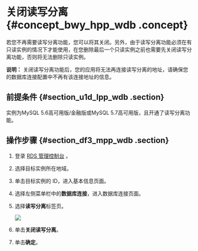 # 关闭读写分离 {#concept_bwy_hpp_wdb .concept}

若您不再需要读写分离功能，您可以将其关闭。另外，由于读写分离功能必须在有只读实例的情况下才能使用，在您删除最后一个只读实例之前也需要先关闭读写分离功能，否则将无法删除只读实例。

**说明：** 关闭读写分离功能后，您的应用将无法再连接读写分离的地址，请确保您的数据库连接配置中不再有该连接地址的信息。

## 前提条件 {#section_u1d_lpp_wdb .section}

实例为MySQL 5.6高可用版/金融版或MySQL 5.7高可用版，且开通了读写分离功能。

## 操作步骤 {#section_df3_mpp_wdb .section}

1.  登录 [RDS 管理控制台](https://rdsnew.console.aliyun.com/console/index#/rdsList/) 。
2.  选择目标实例所在地域。
3.  单击目标实例的 ID，进入基本信息页面。
4.  选择左侧菜单栏中的**数据库连接**，进入数据库连接页面。
5.  选择**读写分离**标签页。

    ![](http://static-aliyun-doc.oss-cn-hangzhou.aliyuncs.com/assets/img/7918/3101_zh-CN.png)

6.  单击**关闭读写分离**。
7.  单击**确定**。


